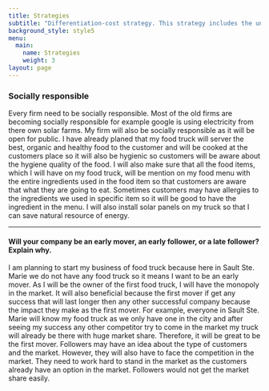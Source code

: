 ```yaml
---
title: Strategies
subtitle: "Differentiation-cost strategy. This strategy includes the uniqueness of my product and\r the low cost that I am planning to offer. So this is the best fit strategy for my food truck."
background_style: style5
menu:
  main:
    name: Strategies
    weight: 3
layout: page
---
```

### Socially responsible

Every firm need to be socially responsible. Most of the old firms are becoming socially responsible for example google is using electricity from there own solar farms. My firm will also be socially responsible as it will be open for public. I have already planed that my food truck will server the best, organic and healthy food to the customer and will be cooked at the customers place so it will also be hygienic so customers will be aware about the hygiene quality of the food. I will also make sure that all the food items, which I will have on my food truck, will be mention on my food menu with the entire ingredients used in the food item so that customers are aware that what they are going to eat. Sometimes customers may have allergies to the ingredients we used in specific item so it will be good to have the ingredient in the menu. I will also install solar panels on my truck so that I can save natural resource of energy.



- - -

#### Will your company be an early mover, an early follower, or a late follower? Explain why.

I am planning to start my business of food truck because here in Sault Ste. Marie we do not have any food truck so it means I want to be an early mover. As I will be the owner of the first food truck, I will have the monopoly in the market. It will also beneficial because the first mover if get any success that will last longer then any other successful company because the impact they make as the first mover. For example, everyone in Sault Ste. Marie will know my food truck as we only have one in the city and after seeing my success any other competitor try to come in the market my truck will already be there with huge market share. Therefore, it will be great to be the first mover. Followers may have an idea about the type of customers and the market. However, they will also have to face the competition in the market. They need to work hard to stand in the market as the customers already have an option in the market. Followers would not get the market share easily.
